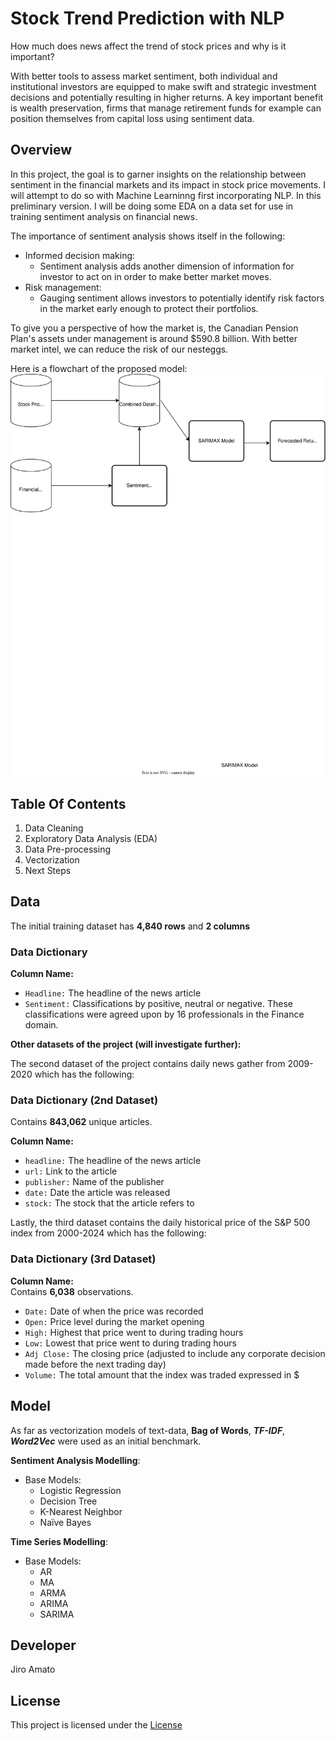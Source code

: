 # **Stock Trend Prediction with NLP**
How much does news affect the trend of stock prices and why is it important?

With better tools to assess market sentiment, both individual and institutional investors are equipped to make swift and strategic investment decisions and potentially resulting in higher returns. A key important benefit is wealth preservation, firms that manage retirement funds for example can position themselves from capital loss using sentiment data.


## **Overview**
In this project, the goal is to garner insights on the relationship between sentiment in the financial markets and its impact in stock price movements. I will attempt to do so with Machine Learninng first incorporating NLP. In this preliminary version. I will be doing some EDA on a data set for use in training sentiment analysis on financial news.

The importance of sentiment analysis shows itself in the following:
- Informed decision making:
  - Sentiment analysis adds another dimension of information for investor to act on in order to make better market moves.
- Risk management:
  - Gauging sentiment allows investors to potentially identify risk factors in the market early enough to protect their portfolios.
 
To give you a perspective of how the market is, the Canadian Pension Plan's assets under management is around $590.8 billion. With better market intel, we can reduce the risk of our nesteggs.

Here is a flowchart of the proposed model:<br>
![image](/docs/figures/wireframe.svg)


## **Table Of Contents**
1. Data Cleaning
2. Exploratory Data Analysis (EDA)
3. Data Pre-processing
4. Vectorization
5. Next Steps     


## **Data**
The initial training dataset has **4,840 rows** and **2 columns**

### Data Dictionary

**Column Name:**   

- `Headline:` The headline of the news article
- `Sentiment:` Classifications by positive, neutral or negative. These classifications were agreed upon by 16 professionals in the Finance domain.

**Other datasets of the project (will investigate further):**

The second dataset of the project contains daily news gather from 2009-2020 which has the following:

### Data Dictionary (2nd Dataset)
Contains **843,062** unique articles.

**Column Name:**   

- `headline:` The headline of the news article
- `url:` Link to the article
- `publisher:` Name of the publisher
- `date:` Date the article was released
- `stock:` The stock that the article refers to

Lastly, the third dataset contains the daily historical price of the S&P 500 index from 2000-2024 which has the following:

### Data Dictionary (3rd Dataset)

**Column Name:**   
Contains **6,038** observations.

- `Date:` Date of when the price was recorded
- `Open:` Price level during the market opening
- `High:` Highest that price went to during trading hours
- `Low:` Lowest that price went to during trading hours
- `Adj Close:` The closing price (adjusted to include any corporate decision made before the next trading day)
- `Volume:` The total amount that the index was traded expressed in $


## **Model**
As far as vectorization models of text-data, **Bag of Words**, ***TF-IDF***, ***Word2Vec*** were used as an initial benchmark.

**Sentiment Analysis Modelling**:
- Base Models:
	- Logistic Regression
	- Decision Tree
	- K-Nearest Neighbor
	- Naïve Bayes

**Time Series Modelling**:
- Base Models:
	- AR
	- MA
	- ARMA
	- ARIMA
	- SARIMA

## **Developer**
Jiro Amato

## **License**
This project is licensed under the [License](https://opensource.org/license/mit)